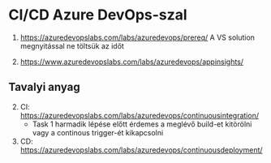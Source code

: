 # CI/CD Azure DevOps-szal

1. https://azuredevopslabs.com/labs/azuredevops/prereq/
  A VS solution megnyitással ne töltsük az időt

2. https://www.azuredevopslabs.com/labs/azuredevops/appinsights/

## Tavalyi anyag
2. CI: https://azuredevopslabs.com/labs/azuredevops/continuousintegration/
    - Task 1 harmadik lépése előtt érdemes a meglévő build-et kitörölni vagy a continous trigger-ét kikapcsolni
3. CD: https://azuredevopslabs.com/labs/azuredevops/continuousdeployment/
